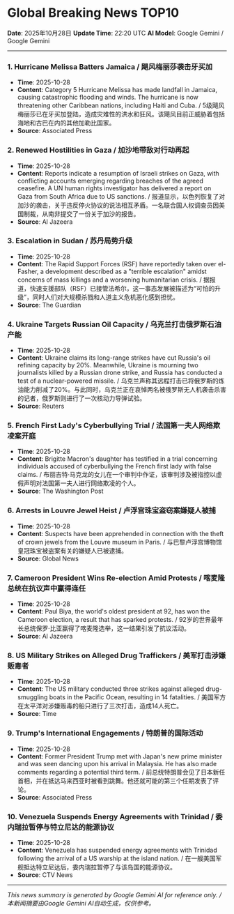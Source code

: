 # Global Breaking News TOP10

**Date**: 2025年10月28日
**Update Time**: 22:20 UTC
**AI Model**: Google Gemini / Google Gemini

---

### 1. **Hurricane Melissa Batters Jamaica** / **飓风梅丽莎袭击牙买加**
- **Time**: 2025-10-28
- **Content**: Category 5 Hurricane Melissa has made landfall in Jamaica, causing catastrophic flooding and winds. The hurricane is now threatening other Caribbean nations, including Haiti and Cuba. / 5级飓风梅丽莎已在牙买加登陆，造成灾难性的洪水和狂风。该飓风目前正威胁着包括海地和古巴在内的其他加勒比国家。
- **Source**: Associated Press

### 2. **Renewed Hostilities in Gaza** / **加沙地带敌对行动再起**
- **Time**: 2025-10-28
- **Content**: Reports indicate a resumption of Israeli strikes on Gaza, with conflicting accounts emerging regarding breaches of the agreed ceasefire. A UN human rights investigator has delivered a report on Gaza from South Africa due to US sanctions. / 报道显示，以色列恢复了对加沙的袭击，关于违反停火协议的说法相互矛盾。一名联合国人权调查员因美国制裁，从南非提交了一份关于加沙的报告。
- **Source**: Al Jazeera

### 3. **Escalation in Sudan** / **苏丹局势升级**
- **Time**: 2025-10-28
- **Content**: The Rapid Support Forces (RSF) have reportedly taken over el-Fasher, a development described as a "terrible escalation" amidst concerns of mass killings and a worsening humanitarian crisis. / 据报道，快速支援部队（RSF）已接管法希尔，这一事态发展被描述为“可怕的升级”，同时人们对大规模杀戮和人道主义危机恶化感到担忧。
- **Source**: The Guardian

### 4. **Ukraine Targets Russian Oil Capacity** / **乌克兰打击俄罗斯石油产能**
- **Time**: 2025-10-28
- **Content**: Ukraine claims its long-range strikes have cut Russia's oil refining capacity by 20%. Meanwhile, Ukraine is mourning two journalists killed by a Russian drone strike, and Russia has conducted a test of a nuclear-powered missile. / 乌克兰声称其远程打击已将俄罗斯的炼油能力削减了20%。与此同时，乌克兰正在哀悼两名被俄罗斯无人机袭击杀害的记者，俄罗斯则进行了一次核动力导弹试验。
- **Source**: Reuters

### 5. **French First Lady's Cyberbullying Trial** / **法国第一夫人网络欺凌案开庭**
- **Time**: 2025-10-28
- **Content**: Brigitte Macron's daughter has testified in a trial concerning individuals accused of cyberbullying the French first lady with false claims. / 布丽吉特·马克龙的女儿在一个审判中作证，该审判涉及被指控以虚假声明对法国第一夫人进行网络欺凌的个人。
- **Source**: The Washington Post

### 6. **Arrests in Louvre Jewel Heist** / **卢浮宫珠宝盗窃案嫌疑人被捕**
- **Time**: 2025-10-28
- **Content**: Suspects have been apprehended in connection with the theft of crown jewels from the Louvre museum in Paris. / 与巴黎卢浮宫博物馆皇冠珠宝被盗案有关的嫌疑人已被逮捕。
- **Source**: Global News

### 7. **Cameroon President Wins Re-election Amid Protests** / **喀麦隆总统在抗议声中赢得连任**
- **Time**: 2025-10-28
- **Content**: Paul Biya, the world's oldest president at 92, has won the Cameroon election, a result that has sparked protests. / 92岁的世界最年长总统保罗·比亚赢得了喀麦隆选举，这一结果引发了抗议活动。
- **Source**: Al Jazeera

### 8. **US Military Strikes on Alleged Drug Traffickers** / **美军打击涉嫌贩毒者**
- **Time**: 2025-10-28
- **Content**: The US military conducted three strikes against alleged drug-smuggling boats in the Pacific Ocean, resulting in 14 fatalities. / 美国军方在太平洋对涉嫌贩毒的船只进行了三次打击，造成14人死亡。
- **Source**: Time

### 9. **Trump's International Engagements** / **特朗普的国际活动**
- **Time**: 2025-10-28
- **Content**: Former President Trump met with Japan's new prime minister and was seen dancing upon his arrival in Malaysia. He has also made comments regarding a potential third term. / 前总统特朗普会见了日本新任首相，并在抵达马来西亚时被看到跳舞。他还就可能的第三个任期发表了评论。
- **Source**: Associated Press

### 10. **Venezuela Suspends Energy Agreements with Trinidad** / **委内瑞拉暂停与特立尼达的能源协议**
- **Time**: 2025-10-28
- **Content**: Venezuela has suspended energy agreements with Trinidad following the arrival of a US warship at the island nation. / 在一艘美国军舰抵达特立尼达后，委内瑞拉暂停了与该岛国的能源协议。
- **Source**: CTV News

---

*This news summary is generated by Google Gemini AI for reference only. / 本新闻摘要由Google Gemini AI自动生成，仅供参考。*
